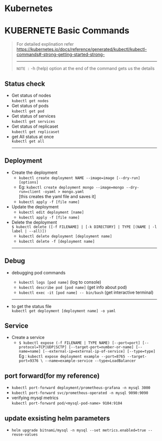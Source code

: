 # Kubernetes

# KUBERNETE Basic Commands

> For detailed explination refer https://kubernetes.io/docs/reference/generated/kubectl/kubectl-commands#-strong-getting-started-strong- <hr>
> `NOTE :` -h (help) option at the end of the command gets us the details

## Status check
* Get status of nodes<br/>`kubectl get nodes`<br/>
* Get status of pods<br/>`kubectl get pod`<br/>
* Get status of services<br/>`kubectl get services`<br/>
* Get status of replicaset<br/>`kubectl get replicaset `<br/>
* get All status at once <br/>`kubectl get all`<br/><hr/>

## Deployment
* Create the deployment<br/>
  - `kubectl create deployment NAME --image=image [--dry-run] [options]`
  - Eg: `kubectl create deployment mongo --image=mongo --dry-run=client -oyaml > mongo.yaml`<br/>
    [this creates the yaml file and saves it]
  - `kubectl apply -f [file name] `
* Update the deployment<br/>
  - `kubectl edit deployment [name]`
  - `kubectl apply -f [file name]`<br/>
* Delete the deployment<br/>
  `$ kubectl delete ([-f FILENAME] | [-k DIRECTORY] | TYPE [(NAME | -l label | --all)])`
  - `kubectl delete deployment [deployment name]`
  - `kubectl delete -f [deployment name]`<br/>
  <hr>

## Debug
* debugging pod commands<br/>
  - `kubectl logs [pod name]` (log to console)<br/>
  - `kubectl describe pod [pod name]` (get info about pod)<br/>
  - `kubectl exec -it [pod name] -- bin/bash` (get interactive terminal)<br/>
  <hr>

* to get the status file <br/> `kubectl get deployment [deployment name] -o yaml`<br/>

## Service
* Create a service
  - `$ kubectl expose (-f FILENAME | TYPE NAME) [--port=port] [--protocol=TCP|UDP|SCTP] [--target-port=number-or-name] [--name=name] [--external-ip=external-ip-of-service] [--type=type]`<br/>
    Eg : `kubectl expose deployment example --port=8765 --target-port=9376 \ --name=example-service --type=LoadBalancer`<br/>
  
## port forward(for my reference)

- `kubectl port-forward deployment/prometheus-grafana -n mysql 3000`
- `kubectl port-forward svc/prometheus-operated -n mysql 9090:9090`
- verifying mysql metrics <br/>
  `kubectl port-forward pod/<mysql-pod-name> 9104:9104`

## update exsisting helm parameters
- `helm upgrade bitnami/mysql -n mysql --set metrics.enabled=true --reuse-values`
